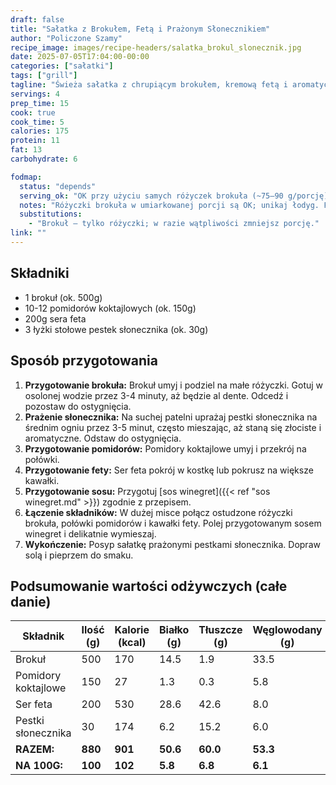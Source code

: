 ```yaml
---
draft: false  
title: "Sałatka z Brokułem, Fetą i Prażonym Słonecznikiem"  
author: "Policzone Szamy"  
recipe_image: images/recipe-headers/salatka_brokul_slonecznik.jpg  
date: 2025-07-05T17:04:00-00:00  
categories: ["sałatki"]  
tags: ["grill"]  
tagline: "Świeża sałatka z chrupiącym brokułem, kremową fetą i aromatycznym prażonym słonecznikiem."  
servings: 4  
prep_time: 15  
cook: true  
cook_time: 5  
calories: 175
protein: 11
fat: 13
carbohydrate: 6 

fodmap:
  status: "depends"
  serving_ok: "OK przy użyciu samych różyczek brokuła (~75–90 g/porcję)"
  notes: "Różyczki brokuła w umiarkowanej porcji są OK; unikaj łodyg. Feta zwykle OK, pestki słonecznika OK."
  substitutions:
    - "Brokuł – tylko różyczki; w razie wątpliwości zmniejsz porcję."
link: ""  
---
```


## Składniki
*   1 brokuł (ok. 500g)  
*   10-12 pomidorów koktajlowych (ok. 150g)  
*   200g sera feta  
*   3 łyżki stołowe pestek słonecznika (ok. 30g)  

## Sposób przygotowania
1.  **Przygotowanie brokuła:** Brokuł umyj i podziel na małe różyczki. Gotuj w osolonej wodzie przez 3-4 minuty, aż będzie al dente. Odcedź i pozostaw do ostygnięcia.  
2.  **Prażenie słonecznika:** Na suchej patelni uprażaj pestki słonecznika na średnim ogniu przez 3-5 minut, często mieszając, aż staną się złociste i aromatyczne. Odstaw do ostygnięcia.  
3.  **Przygotowanie pomidorów:** Pomidory koktajlowe umyj i przekrój na połówki.  
4.  **Przygotowanie fety:** Ser feta pokrój w kostkę lub pokrusz na większe kawałki.  
5.  **Przygotowanie sosu:** Przygotuj [sos winegret]({{< ref "sos winegret.md" >}}) zgodnie z przepisem.  
6.  **Łączenie składników:** W dużej misce połącz ostudzone różyczki brokuła, połówki pomidorów i kawałki fety. Polej przygotowanym sosem winegret i delikatnie wymieszaj.  
7.  **Wykończenie:** Posyp sałatkę prażonymi pestkami słonecznika. Dopraw solą i pieprzem do smaku.  

## Podsumowanie wartości odżywczych (całe danie)

| Składnik           | Ilość (g) | Kalorie (kcal) | Białko (g) | Tłuszcze (g) | Węglowodany (g) |
|--------------------|-----------|----------------|------------|--------------|-----------------|
| Brokuł             | 500       | 170            | 14.5       | 1.9          | 33.5            |
| Pomidory koktajlowe| 150       | 27             | 1.3        | 0.3          | 5.8             |
| Ser feta           | 200       | 530            | 28.6       | 42.6         | 8.0             |
| Pestki słonecznika | 30        | 174            | 6.2        | 15.2         | 6.0             |
| **RAZEM:**         | **880**   | **901**        | **50.6**   | **60.0**     | **53.3**        |
| **NA 100G:**       | **100**   | **102**        | **5.8**    | **6.8**      | **6.1**         |